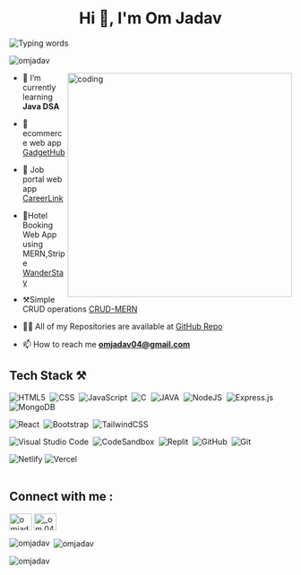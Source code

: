 <!-- ![MasterHead](https://www.charpeni.com/static/images/arrow-functions-in-class-properties-might-not-be-as-great-as-we-think/banner.gif)-->
<h1 align="center">Hi 👋, I'm Om Jadav</h1>

![Typing words](https://readme-typing-svg.herokuapp.com?font=Roboto&color=4DA234&size=25&lines=Full+stack+developer;Mern+stack+developer;Passionate+about+Programming)

<p align="left"> <img src="https://komarev.com/ghpvc/?username=omjadav&label=Profile%20views&color=42A328&style=flat" alt="omjadav" /> </p>

<img align="right" alt="coding" width="400" src="https://www.lambdatest.com/resources/images/news24.gif"/>

- 🌱 I’m currently learning **Java DSA**

- 🛒 ecommerce web app [GadgetHub](https://ecommerce-app-sage-ten.vercel.app/)

- 💼 Job portal web app [CareerLink](https://careerlink-seven.vercel.app/)

- 🔭Hotel Booking Web App using MERN,Stripe [WanderStay](https://wander-stay-seven.vercel.app/)

- ⚒️Simple CRUD operations [CRUD-MERN](https://crud-mern-pi.vercel.app/)

- 👨‍💻 All of my Repositories are available at [GitHub Repo](https://github.com/OmJadav?tab=repositories)

- 📫 How to reach me **omjadav04@gmail.com**


## Tech Stack ⚒️

![HTML5](https://img.shields.io/badge/html-%23E34F26.svg?style=for-the-badge&logo=html5&logoColor=white)&nbsp; ![CSS](https://img.shields.io/badge/css-%231572B6.svg?style=for-the-badge&logo=css3&logoColor=white) &nbsp;![JavaScript](https://img.shields.io/badge/javascript-%23323330.svg?style=for-the-badge&logo=javascript&logoColor=%23F7DF1E) &nbsp;![C](https://img.shields.io/badge/c-%2300599C.svg?style=for-the-badge&logo=c&logoColor=white) &nbsp;![JAVA](https://img.shields.io/badge/Java-%23f89820.svg?style=for-the-badge&logo=java&logoColor=white) &nbsp;![NodeJS](https://img.shields.io/badge/node.js-6DA55F?style=for-the-badge&logo=node.js&logoColor=white) &nbsp;![Express.js](https://img.shields.io/badge/express.js-%23404d59.svg?style=for-the-badge&logo=express&logoColor=%2361DAFB) &nbsp;![MongoDB](https://img.shields.io/badge/MongoDB-%234ea94b.svg?style=for-the-badge&logo=mongodb&logoColor=white)

![React](https://img.shields.io/badge/react-%2320232a.svg?style=for-the-badge&logo=react&logoColor=%2361DAFB) &nbsp;![Bootstrap](https://img.shields.io/badge/bootstrap-%23563D7C.svg?style=for-the-badge&logo=bootstrap&logoColor=white)&nbsp; ![TailwindCSS](https://img.shields.io/badge/tailwindcss-%2338B2AC.svg?style=for-the-badge&logo=tailwind-css&logoColor=white)

![Visual Studio Code](https://img.shields.io/badge/Visual%20Studio%20Code-0078d7.svg?style=for-the-badge&logo=visual-studio-code&logoColor=white)&nbsp; ![CodeSandbox](https://img.shields.io/badge/Codesandbox-040404?style=for-the-badge&logo=codesandbox&logoColor=DBDBDB)&nbsp; ![Replit](https://img.shields.io/badge/Replit-DD1200?style=for-the-badge&logo=Replit&logoColor=white) &nbsp;![GitHub](https://img.shields.io/badge/github-%23121011.svg?style=for-the-badge&logo=github&logoColor=white)&nbsp; ![Git](https://img.shields.io/badge/git-%23F05033.svg?style=for-the-badge&logo=git&logoColor=white)

![Netlify](https://img.shields.io/badge/netlify-%23000000.svg?style=for-the-badge&logo=netlify&logoColor=#00C7B7) ![Vercel](https://img.shields.io/badge/vercel-%23000000.svg?style=for-the-badge&logo=vercel&logoColor=white) 
<br><br>

## Connect with me :
<p align="left">
<a href="https://linkedin.com/in/omjadav" target="blank"><img align="center" src="https://raw.githubusercontent.com/rahuldkjain/github-profile-readme-generator/master/src/images/icons/Social/linked-in-alt.svg" alt="omjadav" height="30" width="40" /></a>
<a href="https://instagram.com/_om.04__" target="blank"><img align="center" src="https://raw.githubusercontent.com/rahuldkjain/github-profile-readme-generator/master/src/images/icons/Social/instagram.svg" alt="_om.04__" height="30" width="40" /></a>
</p>

<p><img align="left" src="https://github-readme-stats.vercel.app/api/top-langs?username=omjadav&show_icons=true&locale=en&layout=compact" alt="omjadav" /></p>

<p>&nbsp;<img align="center" src="https://github-readme-stats.vercel.app/api?username=omjadav&show_icons=true&locale=en" alt="omjadav" /></p>

<p><img align="center" src="https://github-readme-streak-stats.herokuapp.com/?user=omjadav&" alt="omjadav" /></p>

